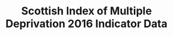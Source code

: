 ---
schema: default
title: Scottish Index of Multiple Deprivation 2016 Indicator Data
organization: Renfrewshire Council
notes: >-
    Scottish Index of Multiple Deprivation (SIMD) 2016 indicator data for Renfrewshire. For more information, guidance, and SIMD16 Technical Notes please go to http://www.gov.scot/SIMD
resources:
  - name: Scottish Index of Multiple Deprivation 2016 Indicator Data TABLE
  - url: >-
      
  - format: TABLE
license: 
category:

  - Open Data
  - Renfrewshire
  - Population and Society
maintainer: Renfrewshire Council
maintainer_email: someone@example.com
---